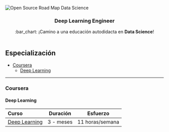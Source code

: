 ![Open Source Road Map Data Science](../images/foto-github.png)

<h3 align="center">Deep Learning Engineer</h3>
<p align="center">
  :bar_chart: ¡Camino a una educación autodidacta en <strong>Data Science</strong>!
  <br><br>
</p>

## Especialización

* [Coursera](#coursera)
    * [Deep Learning](#deep-learning)

---


### Coursera

#### Deep Learning
Curso | Duración | Esfuerzo
:-- | :--: | :--: 
[Deep Learning](https://www.coursera.org/specializations/deep-learning)| 3 - meses | 11 horas/semana
